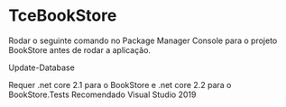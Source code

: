 # TceBookStore

Rodar o seguinte comando no Package Manager Console para o projeto BookStore antes de rodar a aplicação.

Update-Database



Requer .net core 2.1 para o BookStore e .net core 2.2 para o BookStore.Tests
Recomendado Visual Studio 2019
